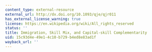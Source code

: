 ```yaml
---
content_type: external-resource
external_url: http://dx.doi.org/10.1093/qje/qjr011
has_external_license_warning: true
license: https://en.wikipedia.org/wiki/All_rights_reserved
status: ''
title: Immigration, Skill Mix, and Capital-skill Complementarity
uid: 15c93d4e-49e1-4c10-b729-b4ed8e83ad1f
wayback_url: ''
---
```

